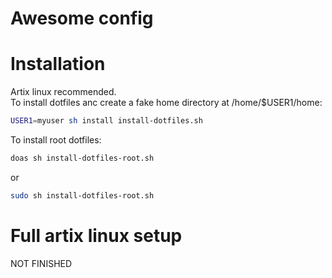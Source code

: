 # Awesome config



# Installation
Artix linux recommended.  
To install dotfiles anc create a fake home directory at /home/$USER1/home:  
```bash
USER1=myuser sh install install-dotfiles.sh
```
To install root dotfiles:  
```bash
doas sh install-dotfiles-root.sh
```
or
```bash
sudo sh install-dotfiles-root.sh
```

# Full artix linux setup
NOT FINISHED

